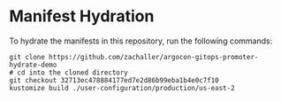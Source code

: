 # Manifest Hydration

To hydrate the manifests in this repository, run the following commands:

```shell
git clone https://github.com/zachaller/argocon-gitops-promoter-hydrate-demo
# cd into the cloned directory
git checkout 32713ec478884177ed7e2d86b99eba1b4e0c7f10
kustomize build ./user-configuration/production/us-east-2
```
